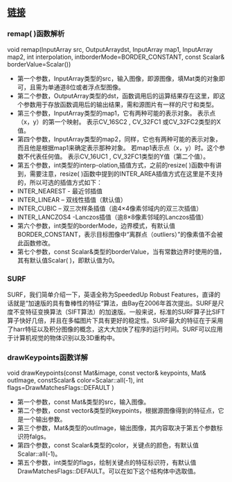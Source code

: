 ## [链接](http://blog.csdn.net/poem_qianmo/article/details/30974513)

### remap( )函数解析

void remap(InputArray src, OutputArraydst, InputArray map1, InputArray map2, int interpolation, intborderMode=BORDER_CONSTANT, const Scalar& borderValue=Scalar())

- 第一个参数，InputArray类型的src，输入图像，即源图像，填Mat类的对象即可，且需为单通道8位或者浮点型图像。
- 第二个参数，OutputArray类型的dst，函数调用后的运算结果存在这里，即这个参数用于存放函数调用后的输出结果，需和源图片有一样的尺寸和类型。
- 第三个参数，InputArray类型的map1，它有两种可能的表示对象。
表示点（x，y）的第一个映射。
表示CV_16SC2 , CV_32FC1 或CV_32FC2类型的X值。
- 第四个参数，InputArray类型的map2，同样，它也有两种可能的表示对象，而且他是根据map1来确定表示那种对象。
若map1表示点（x，y）时。这个参数不代表任何值。
表示CV_16UC1 , CV_32FC1类型的Y值（第二个值）。
- 第五个参数，int类型的interp-olation,插值方式，之前的resize( )函数中有讲到，需要注意，resize( )函数中提到的INTER_AREA插值方式在这里是不支持的，所以可选的插值方式如下：
 - INTER_NEAREST - 最近邻插值
 - INTER_LINEAR – 双线性插值（默认值）
 - INTER_CUBIC – 双三次样条插值（逾4×4像素邻域内的双三次插值）
 - INTER_LANCZOS4 -Lanczos插值（逾8×8像素邻域的Lanczos插值）
- 第六个参数，int类型的borderMode，边界模式，有默认值BORDER_CONSTANT，表示目标图像中“离群点（outliers）”的像素值不会被此函数修改。
- 第七个参数，const Scalar&类型的borderValue，当有常数边界时使用的值，其有默认值Scalar( )，即默认值为0。


### SURF

SURF，我们简单介绍一下，英语全称为SpeededUp Robust Features，直译的话就是“加速版的具有鲁棒性的特征“算法，由Bay在2006年首次提出。SURF是尺度不变特征变换算法（SIFT算法）的加速版。一般来说，标准的SURF算子比SIFT算子快好几倍，并且在多幅图片下具有更好的稳定性。SURF最大的特征在于采用了harr特征以及积分图像的概念，这大大加快了程序的运行时间。SURF可以应用于计算机视觉的物体识别以及3D重构中。

### drawKeypoints函数详解

void drawKeypoints(const Mat&image, const vector<KeyPoint>& keypoints, Mat& outImage, constScalar& color=Scalar::all(-1), int flags=DrawMatchesFlags::DEFAULT )

- 第一个参数，const Mat&类型的src，输入图像。
- 第二个参数，const vector<KeyPoint>&类型的keypoints，根据源图像得到的特征点，它是一个输出参数。
- 第三个参数，Mat&类型的outImage，输出图像，其内容取决于第五个参数标识符falgs。
- 第四个参数，const Scalar&类型的color，关键点的颜色，有默认值Scalar::all(-1)。
- 第五个参数，int类型的flags，绘制关键点的特征标识符，有默认值DrawMatchesFlags::DEFAULT。可以在如下这个结构体中选取值。
